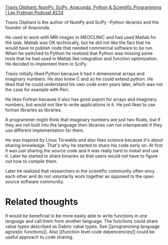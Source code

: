 [Travis Oliphant: NumPy, SciPy, Anaconda, Python & Scientific Programming | Lex Fridman Podcast #224](https://youtu.be/gFEE3w7F0ww)

Travis Oliphant is the author of NumPy and SciPy -Python libraries and the founder of Anaconda.

He used to work with MRI images in MEOCLINIC and had used Matlab for the task. Matlab was OK technically, but he did not like the fact that he would have to publish code that needed commercial software to be run. When he switched to Python he realized that Python was missing some tools that he had used in Matlab like integration and function optimization. He decided to implement them in SciPy.

Travis initially liked Python because it had n dimensional arrays and imaginary numbers. He also knew C and so he could extend python. He liked that he could understand his own code even years later, which was not the case for example with Perl.

He likes Fortran because it also has good suport for arrays and imaginary numbers, but would not like to write applications in it. He just likes to use fortran libraries as libraries.

A programmer might think that imaginary numbers are just two floats, but if they are not built into the language then libraries can not interoperate if they use different implementation for them.

He was inspired by Linux Torwalds and also likes science because it's about sharing knowledge. That's why he started to share his code early on. At first it was just sharing the source code and it was really hard to install and use it. Later he started to share binaries so that users would not have to figure out how to compile them.

Later he realized that researchers in the scientific community often envy each other and do not voluntarily work together as opposed to the open source software community.

# Related thoughts
It would be beneficial to be more easily able to write functions in one language and call them from another language. The functions could share value types described as Dabric value types. See [[programming language agnostic functions]]. Also [[function level code depencencies]] could be useful approach to code sharing.